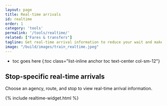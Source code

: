 ```yaml
---
layout: page
title: Real-time arrivals
id: realtime
order: 1
category: 'tools'
permalink: '/tools/realtime/'
related: ["Fares & transfers"]
tagline: Get real-time arrival information to reduce your wait and make your commute that much sweeter.
image: "/build/images/train_realtime.jpeg"
---
```


* toc goes here
{:toc class="list-inline anchor toc text-center col-sm-12"}

## Stop-specific real-time arrivals

Choose an agency, route, and stop to view real-time arrival information.

{% include realtime-widget.html %}